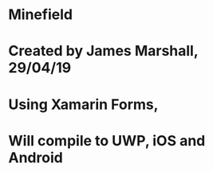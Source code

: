 # Minefield
# Created by James Marshall, 29/04/19
# Using Xamarin Forms,
# Will compile to UWP, iOS and Android
